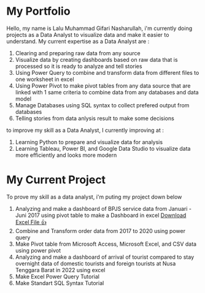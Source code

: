 # My Portfolio
Hello, my name is Lalu Muhammad Gifari Nasharullah, i'm currently doing projects as a Data Analyst to visualize data and make it easier to understand.
My current expertise as a Data Analyst are :
1. Clearing and preparing raw data from any source
2. Visualize data by creating dashboards based on raw data that is processed so it is ready to analyze and tell stories
3. Using Power Query to combine and transform data from different files to one worksheet in excel
4. Using Power Pivot to make pivot tables from any data source that are linked with 1 same criteria to combine data from any databases and data model
5. Manage Databases using SQL syntax to collect prefered output from databases
6. Telling stories from data anlysis result to make some decisions

to improve my skill as a Data Analyst, I currently improving at :
1. Learning Python to prepare and visualize data for analysis
2. Learning Tableau, Power BI, and Google Data Studio to visualize data more efficiently and looks more modern

# My Current Project
To prove my skill as a data analyst, i'm puting my project down below
1. Analyzing and make a dashboard of BPJS service data from Januari - Juni 2017 using pivot table to make a Dashboard in excel 
[Download Excel File :+1:](https://docs.google.com/spreadsheets/d/15MiB_aNJuQtd2vhUQB5G4ky1m9fxRW4E/edit?usp=share_link&ouid=104853922744881778250&rtpof=true&sd=true)
2. Combine and Transform order data from 2017 to 2020 using power query
3. Make Pivot table from Microsoft Access, Microsoft Excel, and CSV data using power pivot
4. Analyzing and make a dashboard of arrival of tourist compared to stay overnight data of domestic tourists and foreign tourists at Nusa Tenggara Barat in 2022 using excel
5. Make Excel Power Query Tutorial
6. Make Standart SQL Syntax Tutorial
